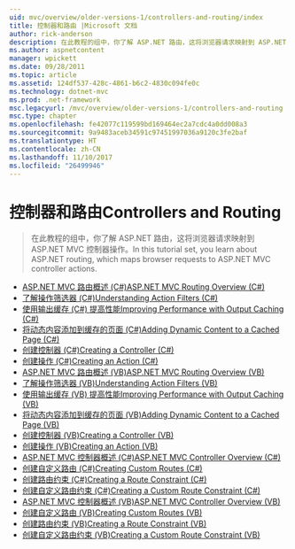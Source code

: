 ```yaml
---
uid: mvc/overview/older-versions-1/controllers-and-routing/index
title: 控制器和路由 |Microsoft 文档
author: rick-anderson
description: 在此教程的组中，你了解 ASP.NET 路由，这将浏览器请求映射到 ASP.NET MVC 控制器操作。
ms.author: aspnetcontent
manager: wpickett
ms.date: 09/28/2011
ms.topic: article
ms.assetid: 124df537-428c-4861-b6c2-4830c094fe0c
ms.technology: dotnet-mvc
ms.prod: .net-framework
msc.legacyurl: /mvc/overview/older-versions-1/controllers-and-routing
msc.type: chapter
ms.openlocfilehash: fe42077c119599bd169464ec2a7cdc4a0dd008a3
ms.sourcegitcommit: 9a9483aceb34591c97451997036a9120c3fe2baf
ms.translationtype: HT
ms.contentlocale: zh-CN
ms.lasthandoff: 11/10/2017
ms.locfileid: "26499946"
---
```

<a name="controllers-and-routing"></a><span data-ttu-id="9b75f-103">控制器和路由</span><span class="sxs-lookup"><span data-stu-id="9b75f-103">Controllers and Routing</span></span>
====================
> <span data-ttu-id="9b75f-104">在此教程的组中，你了解 ASP.NET 路由，这将浏览器请求映射到 ASP.NET MVC 控制器操作。</span><span class="sxs-lookup"><span data-stu-id="9b75f-104">In this tutorial set, you learn about ASP.NET routing, which maps browser requests to ASP.NET MVC controller actions.</span></span>


- [<span data-ttu-id="9b75f-105">ASP.NET MVC 路由概述 (C#)</span><span class="sxs-lookup"><span data-stu-id="9b75f-105">ASP.NET MVC Routing Overview (C#)</span></span>](asp-net-mvc-routing-overview-cs.md)
- [<span data-ttu-id="9b75f-106">了解操作筛选器 (C#)</span><span class="sxs-lookup"><span data-stu-id="9b75f-106">Understanding Action Filters (C#)</span></span>](understanding-action-filters-cs.md)
- [<span data-ttu-id="9b75f-107">使用输出缓存 (C#) 提高性能</span><span class="sxs-lookup"><span data-stu-id="9b75f-107">Improving Performance with Output Caching (C#)</span></span>](improving-performance-with-output-caching-cs.md)
- [<span data-ttu-id="9b75f-108">将动态内容添加到缓存的页面 (C#)</span><span class="sxs-lookup"><span data-stu-id="9b75f-108">Adding Dynamic Content to a Cached Page (C#)</span></span>](adding-dynamic-content-to-a-cached-page-cs.md)
- [<span data-ttu-id="9b75f-109">创建控制器 (C#)</span><span class="sxs-lookup"><span data-stu-id="9b75f-109">Creating a Controller (C#)</span></span>](creating-a-controller-cs.md)
- [<span data-ttu-id="9b75f-110">创建操作 (C#)</span><span class="sxs-lookup"><span data-stu-id="9b75f-110">Creating an Action (C#)</span></span>](creating-an-action-cs.md)
- [<span data-ttu-id="9b75f-111">ASP.NET MVC 路由概述 (VB)</span><span class="sxs-lookup"><span data-stu-id="9b75f-111">ASP.NET MVC Routing Overview (VB)</span></span>](asp-net-mvc-routing-overview-vb.md)
- [<span data-ttu-id="9b75f-112">了解操作筛选器 (VB)</span><span class="sxs-lookup"><span data-stu-id="9b75f-112">Understanding Action Filters (VB)</span></span>](understanding-action-filters-vb.md)
- [<span data-ttu-id="9b75f-113">使用输出缓存 (VB) 提高性能</span><span class="sxs-lookup"><span data-stu-id="9b75f-113">Improving Performance with Output Caching (VB)</span></span>](improving-performance-with-output-caching-vb.md)
- [<span data-ttu-id="9b75f-114">将动态内容添加到缓存的页面 (VB)</span><span class="sxs-lookup"><span data-stu-id="9b75f-114">Adding Dynamic Content to a Cached Page (VB)</span></span>](adding-dynamic-content-to-a-cached-page-vb.md)
- [<span data-ttu-id="9b75f-115">创建控制器 (VB)</span><span class="sxs-lookup"><span data-stu-id="9b75f-115">Creating a Controller (VB)</span></span>](creating-a-controller-vb.md)
- [<span data-ttu-id="9b75f-116">创建操作 (VB)</span><span class="sxs-lookup"><span data-stu-id="9b75f-116">Creating an Action (VB)</span></span>](creating-an-action-vb.md)
- [<span data-ttu-id="9b75f-117">ASP.NET MVC 控制器概述 (C#)</span><span class="sxs-lookup"><span data-stu-id="9b75f-117">ASP.NET MVC Controller Overview (C#)</span></span>](aspnet-mvc-controllers-overview-cs.md)
- [<span data-ttu-id="9b75f-118">创建自定义路由 (C#)</span><span class="sxs-lookup"><span data-stu-id="9b75f-118">Creating Custom Routes (C#)</span></span>](creating-custom-routes-cs.md)
- [<span data-ttu-id="9b75f-119">创建路由约束 (C#)</span><span class="sxs-lookup"><span data-stu-id="9b75f-119">Creating a Route Constraint (C#)</span></span>](creating-a-route-constraint-cs.md)
- [<span data-ttu-id="9b75f-120">创建自定义路由约束 (C#)</span><span class="sxs-lookup"><span data-stu-id="9b75f-120">Creating a Custom Route Constraint (C#)</span></span>](creating-a-custom-route-constraint-cs.md)
- [<span data-ttu-id="9b75f-121">ASP.NET MVC 控制器概述 (VB)</span><span class="sxs-lookup"><span data-stu-id="9b75f-121">ASP.NET MVC Controller Overview (VB)</span></span>](asp-net-mvc-controller-overview-vb.md)
- [<span data-ttu-id="9b75f-122">创建自定义路由 (VB)</span><span class="sxs-lookup"><span data-stu-id="9b75f-122">Creating Custom Routes (VB)</span></span>](creating-custom-routes-vb.md)
- [<span data-ttu-id="9b75f-123">创建路由约束 (VB)</span><span class="sxs-lookup"><span data-stu-id="9b75f-123">Creating a Route Constraint (VB)</span></span>](creating-a-route-constraint-vb.md)
- [<span data-ttu-id="9b75f-124">创建自定义路由约束 (VB)</span><span class="sxs-lookup"><span data-stu-id="9b75f-124">Creating a Custom Route Constraint (VB)</span></span>](creating-a-custom-route-constraint-vb.md)
